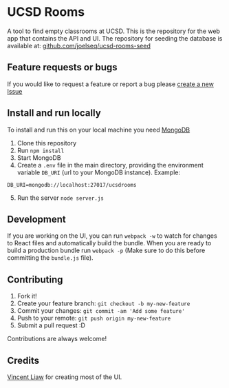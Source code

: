 # UCSD Rooms

A tool to find empty classrooms at UCSD. This is the repository for the web app that contains the API and UI.
The repository for seeding the database is available at: [github.com/joelseq/ucsd-rooms-seed](https://github.com/joelseq/ucsd-rooms-seed)

## Feature requests or bugs

If you would like to request a feature or report a bug please [create a new Issue](https://github.com/joelseq/ucsd-rooms/issues/new) 

## Install and run locally

To install and run this on your local machine you need [MongoDB](https://www.mongodb.com/)

1. Clone this repository
2. Run `npm install`
3. Start MongoDB
4. Create a `.env` file in the main directory, providing the environment variable `DB_URI` (url to your MongoDB instance). Example:

```
DB_URI=mongodb://localhost:27017/ucsdrooms
```

5. Run the server `node server.js`

## Development

If you are working on the UI, you can run `webpack -w` to watch for changes to React files and automatically build the bundle. When you are ready to build a production bundle run `webpack -p` (Make sure to do this before committing the `bundle.js` file).

## Contributing

1. Fork it!
2. Create your feature branch: `git checkout -b my-new-feature`
3. Commit your changes: `git commit -am 'Add some feature'`
4. Push to your remote: `git push origin my-new-feature`
5. Submit a pull request :D

Contributions are always welcome!

## Credits

[Vincent Liaw](https://github.com/liawesomesaucer) for creating most of the UI.